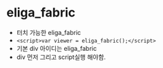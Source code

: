 # eliga_fabric

* 터치 가능한 eliga_fabric
* `<script>var viewer = eliga_fabric();</script>`
* 기본 div 아이디는 eliga_fabric
* div 먼저 그리고 script실행 해야함.